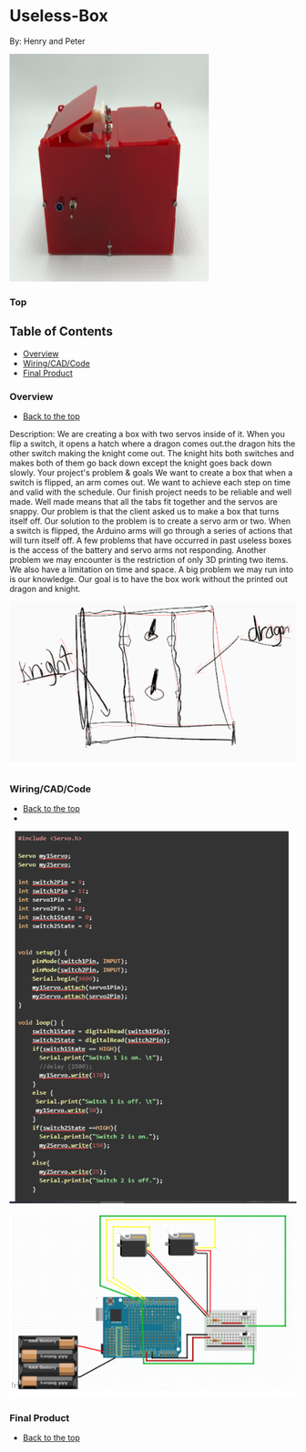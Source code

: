 # Useless-Box
By: Henry and Peter


<img src="https://github.com/hcoyle91/Useless-Box/blob/f1e60edd6af50c9cf486a5dc69afc8b13c828a2d/final.png" alt="" data-canonical-src="https://gyazo.com/eb5c5741b6a9a16c692170a41a49c858.png" width="350" height="400" />  

### Top

## Table of Contents

* [Overview](#Overview)
* [Wiring/CAD/Code](#Wiring/CAD)
* [Final Product](#Final_Product)





### Overview
* [Back to the top](#Top)

Description:
	We are creating a box with two servos inside of it. When you flip a switch, it opens a hatch where a dragon comes out.the dragon hits the other switch making the knight come out. The knight hits both switches and makes both of them go back down except the knight goes back down slowly.
Your project's problem & goals
We want to create a box that when a switch is flipped, an arm comes out. We want to achieve each step on time and valid with the schedule. Our finish project needs to be reliable and well made. Well made means that all the tabs fit together and the servos are snappy.
Our problem is that the client asked us to make a box that turns itself off. Our solution to the problem is to create a servo arm or two. When a switch is flipped, the Arduino arms will go through a series of actions that will turn itself off.
A few problems that have occurred in past useless boxes is the access of the battery and servo arms not responding. Another problem we may encounter is the restriction of only 3D printing two items. We also have a limitation on time and space. A big problem we may run into is our knowledge. Our goal is to have the box work without the printed out dragon and knight.

![Initial Design](https://github.com/hcoyle91/Useless-Box/blob/f1e60edd6af50c9cf486a5dc69afc8b13c828a2d/design.png)


### Wiring/CAD/Code
* [Back to the top](#Top)
* 
![Code](https://github.com/hcoyle91/Useless-Box/blob/f1e60edd6af50c9cf486a5dc69afc8b13c828a2d/code.png)

![Wiring](https://github.com/hcoyle91/Useless-Box/blob/f1e60edd6af50c9cf486a5dc69afc8b13c828a2d/wiring.png)

### Final Product
* [Back to the top](#Top)

![]()
